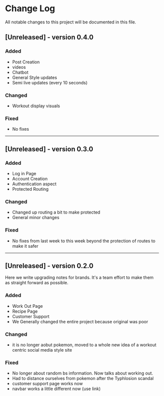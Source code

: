 
# Change Log
All notable changes to this project will be documented in this file.


## [Unreleased] - version 0.4.0
 
### Added
- Post Creation
- videos
- Chatbot
- General Style updates
- Semi live updates (every 10 seconds)
 
### Changed
 - Workout display visuals

### Fixed
- No fixes

---------------------------------------------------------------------------------------


## [Unreleased] - version 0.3.0
 
### Added
- Log in Page
- Account Creation
- Authentication aspect
- Protected Routing
 
### Changed
 - Changed up routing a bit to make protected
 - General minor changes

### Fixed
- No fixes from last week to this week beyond the protection of routes to make it safer



---------------------------------------------------------------------------------------



 
## [Unreleased] - version 0.2.0

Here we write upgrading notes for brands. It's a team effort to make them as straight forward as possible.
 
### Added
- Work Out Page
- Recipe Page
- Customer Support
- We Generally changed the entire project because original was poor
 
### Changed
 - it is no longer aobut pokemon, moved to a whole new idea of a workout centric social media style site

### Fixed
- No longer about random bs information. Now talks about working out.
- Had to distance ourselves from pokemon after the Typhlosion scandal
- customer support page works now
- navbar works a little different now (use link)


